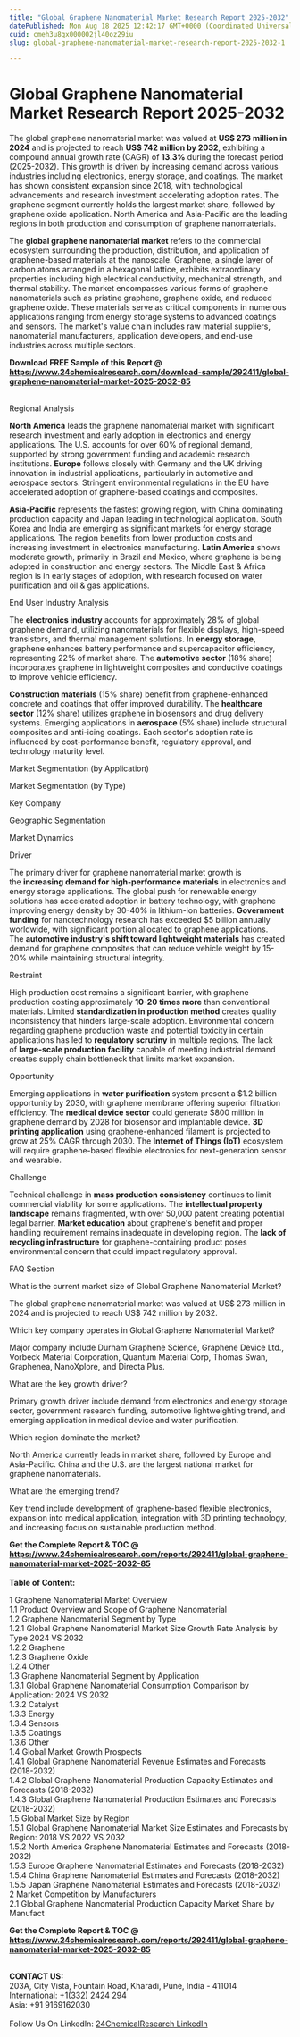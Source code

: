 ```yaml
---
title: "Global Graphene Nanomaterial Market Research Report 2025-2032"
datePublished: Mon Aug 18 2025 12:42:17 GMT+0000 (Coordinated Universal Time)
cuid: cmeh3u8qx000002jl40oz29iu
slug: global-graphene-nanomaterial-market-research-report-2025-2032-1

---
```


# Global Graphene Nanomaterial Market Research Report 2025-2032

<p>The global graphene nanomaterial market was valued at <strong>US$ 273 million in 2024</strong> and is projected to reach <strong>US$ 742 million by 2032</strong>, exhibiting a compound annual growth rate (CAGR) of <strong>13.3%</strong> during the forecast period (2025-2032). This growth is driven by increasing demand across various industries including electronics, energy storage, and coatings. The market has shown consistent expansion since 2018, with technological advancements and research investment accelerating adoption rates. The graphene segment currently holds the largest market share, followed by graphene oxide application. North America and Asia-Pacific are the leading regions in both production and consumption of graphene nanomaterials.</p><p>
</p><p>The <strong>global graphene nanomaterial market</strong> refers to the commercial ecosystem surrounding the production, distribution, and application of graphene-based materials at the nanoscale. Graphene, a single layer of carbon atoms arranged in a hexagonal lattice, exhibits extraordinary properties including high electrical conductivity, mechanical strength, and thermal stability. The market encompasses various forms of graphene nanomaterials such as pristine graphene, graphene oxide, and reduced graphene oxide. These materials serve as critical components in numerous applications ranging from energy storage systems to advanced coatings and sensors. The market's value chain includes raw material suppliers, nanomaterial manufacturers, application developers, and end-use industries across multiple sectors.</p><div><b>Download FREE Sample of this Report @ 
            <a href="https://www.24chemicalresearch.com/download-sample/292411/global-graphene-nanomaterial-market-2025-2032-85">
            https://www.24chemicalresearch.com/download-sample/292411/global-graphene-nanomaterial-market-2025-2032-85</a></b></div><br><p>
Regional Analysis</p><p>
</p><p><strong>North America</strong> leads the graphene nanomaterial market with significant research investment and early adoption in electronics and energy applications. The U.S. accounts for over 60% of regional demand, supported by strong government funding and academic research institutions. <strong>Europe</strong> follows closely with Germany and the UK driving innovation in industrial applications, particularly in automotive and aerospace sectors. Stringent environmental regulations in the EU have accelerated adoption of graphene-based coatings and composites.</p><p>
</p><p><strong>Asia-Pacific</strong> represents the fastest growing region, with China dominating production capacity and Japan leading in technological application. South Korea and India are emerging as significant markets for energy storage applications. The region benefits from lower production costs and increasing investment in electronics manufacturing. <strong>Latin America</strong> shows moderate growth, primarily in Brazil and Mexico, where graphene is being adopted in construction and energy sectors. The Middle East &amp; Africa region is in early stages of adoption, with research focused on water purification and oil &amp; gas applications.</p><p>
End User Industry Analysis</p><p>
</p><p>The <strong>electronics industry</strong> accounts for approximately 28% of global graphene demand, utilizing nanomaterials for flexible displays, high-speed transistors, and thermal management solutions. In <strong>energy storage</strong>, graphene enhances battery performance and supercapacitor efficiency, representing 22% of market share. The <strong>automotive sector</strong> (18% share) incorporates graphene in lightweight composites and conductive coatings to improve vehicle efficiency.</p><p>
</p><p><strong>Construction materials</strong> (15% share) benefit from graphene-enhanced concrete and coatings that offer improved durability. The <strong>healthcare sector</strong> (12% share) utilizes graphene in biosensors and drug delivery systems. Emerging applications in <strong>aerospace</strong> (5% share) include structural composites and anti-icing coatings. Each sector's adoption rate is influenced by cost-performance benefit, regulatory approval, and technology maturity level.</p><p>
Market Segmentation (by Application)</p><p>
</p><p>
Market Segmentation (by Type)</p><p>
</p><p>
Key Company</p><p>
</p><p>
Geographic Segmentation</p><p>
</p><p>
Market Dynamics</p><p>
Driver</p><p>
</p><p>The primary driver for graphene nanomaterial market growth is the <strong>increasing demand for high-performance materials</strong> in electronics and energy storage applications. The global push for renewable energy solutions has accelerated adoption in battery technology, with graphene improving energy density by 30-40% in lithium-ion batteries. <strong>Government funding</strong> for nanotechnology research has exceeded $5 billion annually worldwide, with significant portion allocated to graphene applications. The <strong>automotive industry's shift toward lightweight materials</strong> has created demand for graphene composites that can reduce vehicle weight by 15-20% while maintaining structural integrity.</p><p>
Restraint</p><p>
</p><p>High production cost remains a significant barrier, with graphene production costing approximately <strong>10-20 times more</strong> than conventional materials. Limited <strong>standardization in production method</strong> creates quality inconsistency that hinders large-scale adoption. Environmental concern regarding graphene production waste and potential toxicity in certain applications has led to <strong>regulatory scrutiny</strong> in multiple regions. The lack of <strong>large-scale production facility</strong> capable of meeting industrial demand creates supply chain bottleneck that limits market expansion.</p><p>
Opportunity</p><p>
</p><p>Emerging applications in <strong>water purification</strong> system present a $1.2 billion opportunity by 2030, with graphene membrane offering superior filtration efficiency. The <strong>medical device sector</strong> could generate $800 million in graphene demand by 2028 for biosensor and implantable device. <strong>3D printing application</strong> using graphene-enhanced filament is projected to grow at 25% CAGR through 2030. The <strong>Internet of Things (IoT)</strong> ecosystem will require graphene-based flexible electronics for next-generation sensor and wearable.</p><p>
Challenge</p><p>
</p><p>Technical challenge in <strong>mass production consistency</strong> continues to limit commercial viability for some applications. The <strong>intellectual property landscape</strong> remains fragmented, with over 50,000 patent creating potential legal barrier. <strong>Market education</strong> about graphene's benefit and proper handling requirement remains inadequate in developing region. The <strong>lack of recycling infrastructure</strong> for graphene-containing product poses environmental concern that could impact regulatory approval.</p><p>
FAQ Section</p><p>
What is the current market size of Global Graphene Nanomaterial Market?</p><p>
</p><p>The global graphene nanomaterial market was valued at US$ 273 million in 2024 and is projected to reach US$ 742 million by 2032.</p><p>
Which key company operates in Global Graphene Nanomaterial Market?</p><p>
</p><p>Major company include Durham Graphene Science, Graphene Device Ltd., Vorbeck Material Corporation, Quantum Material Corp, Thomas Swan, Graphenea, NanoXplore, and Directa Plus.</p><p>
What are the key growth driver?</p><p>
</p><p>Primary growth driver include demand from electronics and energy storage sector, government research funding, automotive lightweighting trend, and emerging application in medical device and water purification.</p><p>
Which region dominate the market?</p><p>
</p><p>North America currently leads in market share, followed by Europe and Asia-Pacific. China and the U.S. are the largest national market for graphene nanomaterials.</p><p>
What are the emerging trend?</p><p>
</p><p>Key trend include development of graphene-based flexible electronics, expansion into medical application, integration with 3D printing technology, and increasing focus on sustainable production method.</p>

<div><b>Get the Complete Report & TOC @ 
            <a href="https://www.24chemicalresearch.com/reports/292411/global-graphene-nanomaterial-market-2025-2032-85">
            https://www.24chemicalresearch.com/reports/292411/global-graphene-nanomaterial-market-2025-2032-85</a></b></div><br>
            <b>Table of Content:</b><p>1 Graphene Nanomaterial Market Overview<br />
    1.1 Product Overview and Scope of Graphene Nanomaterial<br />
    1.2 Graphene Nanomaterial Segment by Type<br />
        1.2.1 Global Graphene Nanomaterial Market Size Growth Rate Analysis by Type 2024 VS 2032<br />
        1.2.2 Graphene<br />
        1.2.3 Graphene Oxide<br />
        1.2.4 Other<br />
    1.3 Graphene Nanomaterial Segment by Application<br />
        1.3.1 Global Graphene Nanomaterial Consumption Comparison by Application: 2024 VS 2032<br />
        1.3.2 Catalyst<br />
        1.3.3 Energy<br />
        1.3.4 Sensors<br />
        1.3.5 Coatings<br />
        1.3.6 Other<br />
    1.4 Global Market Growth Prospects<br />
        1.4.1 Global Graphene Nanomaterial Revenue Estimates and Forecasts (2018-2032)<br />
        1.4.2 Global Graphene Nanomaterial Production Capacity Estimates and Forecasts (2018-2032)<br />
        1.4.3 Global Graphene Nanomaterial Production Estimates and Forecasts (2018-2032)<br />
    1.5 Global Market Size by Region<br />
        1.5.1 Global Graphene Nanomaterial Market Size Estimates and Forecasts by Region: 2018 VS 2022 VS 2032<br />
        1.5.2 North America Graphene Nanomaterial Estimates and Forecasts (2018-2032)<br />
        1.5.3 Europe Graphene Nanomaterial Estimates and Forecasts (2018-2032)<br />
        1.5.4 China Graphene Nanomaterial Estimates and Forecasts (2018-2032)<br />
        1.5.5 Japan Graphene Nanomaterial Estimates and Forecasts (2018-2032)<br />
2 Market Competition by Manufacturers<br />
    2.1 Global Graphene Nanomaterial Production Capacity Market Share by Manufact</p>

<div><b>Get the Complete Report & TOC @ 
            <a href="https://www.24chemicalresearch.com/reports/292411/global-graphene-nanomaterial-market-2025-2032-85">
            https://www.24chemicalresearch.com/reports/292411/global-graphene-nanomaterial-market-2025-2032-85</a></b></div><br>

<b>CONTACT US:</b><br>
            203A, City Vista, Fountain Road, Kharadi, Pune, India - 411014<br>
            International: +1(332) 2424 294<br>
            Asia: +91 9169162030 <br><br>
            Follow Us On LinkedIn: <a href="https://www.linkedin.com/company/24chemicalresearch/">24ChemicalResearch LinkedIn</a>